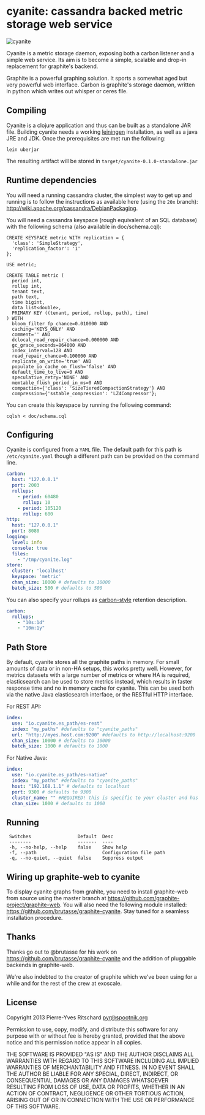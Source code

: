 cyanite: cassandra backed metric storage web service
====================================================

![cyanite](http://upload.wikimedia.org/wikipedia/commons/thumb/0/00/Kyanite_crystals.jpg/320px-Kyanite_crystals.jpg)

Cyanite is a metric storage daemon, exposing both
a carbon listener and a simple web service. Its aim is
to become a simple, scalable and drop-in replacement for
graphite's backend.

Graphite is a powerful graphing solution. It sports a somewhat aged but
very powerful web interface. Carbon is graphite's storage daemon,
written in python which writes out whisper or ceres file.

## Compiling

Cyanite is a clojure application and thus can be built as a standalone JAR file.
Building cyanite needs a working [leiningen](http://leiningen.org) installation,
as well as a java JRE and JDK. Once the prerequisites are met run the following:

```
lein uberjar
```

The resulting artifact will be stored in `target/cyanite-0.1.0-standalone.jar`

## Runtime dependencies

You will need a running cassandra cluster, the simplest way to get up and running
is to follow the instructions as available here (using the `20x` branch):
http://wiki.apache.org/cassandra/DebianPackaging.

You will need a cassandra keyspace (rough equivalent of an SQL database) with the
following schema (also available in doc/schema.cql):

```
CREATE KEYSPACE metric WITH replication = {
  'class': 'SimpleStrategy',
  'replication_factor': '1'
};

USE metric;

CREATE TABLE metric (
  period int,
  rollup int,
  tenant text,
  path text,
  time bigint,
  data list<double>,
  PRIMARY KEY ((tenant, period, rollup, path), time)
) WITH
  bloom_filter_fp_chance=0.010000 AND
  caching='KEYS_ONLY' AND
  comment='' AND
  dclocal_read_repair_chance=0.000000 AND
  gc_grace_seconds=864000 AND
  index_interval=128 AND
  read_repair_chance=0.100000 AND
  replicate_on_write='true' AND
  populate_io_cache_on_flush='false' AND
  default_time_to_live=0 AND
  speculative_retry='NONE' AND
  memtable_flush_period_in_ms=0 AND
  compaction={'class': 'SizeTieredCompactionStrategy'} AND
  compression={'sstable_compression': 'LZ4Compressor'};

```

You can create this keyspace by running the following command:

```
cqlsh < doc/schema.cql
```

## Configuring

Cyanite is configured from a `YAML` file. The default path for this
path is `/etc/cyanite.yaml` though a different path can be provided
on the command line.

```yaml
carbon:
  host: "127.0.0.1"
  port: 2003
  rollups:
    - period: 60480
      rollup: 10
    - period: 105120
      rollup: 600
http:
  host: "127.0.0.1"
  port: 8080
logging:
  level: info
  console: true
  files:
    - "/tmp/cyanite.log"
store:
  cluster: 'localhost'
  keyspace: 'metric'
  chan_size: 10000 # defaults to 10000
  batch_size: 500 # defaults to 500
```

You can also specify your rollups as [carbon-style](http://graphite.readthedocs.org/en/latest/config-carbon.html#storage-schemas-conf) retention description.

```yaml
carbon:
  rollups:
    - "10s:1d"
    - "10m:1y"
```

## Path Store
By default, cyanite stores all the graphite paths in memory. For small amounts of data or in non-HA setups,
this works pretty well. However, for metrics datasets with a large number of metrics or where HA is required,
elasticsearch can be used to store metrics instead, which results in faster response time and no in memory cache for
cyanite. This can be used both via the native Java elasticsearch interface, or the RESTful HTTP interface.

For REST API:
```yaml
index:
  use: "io.cyanite.es_path/es-rest"
  index: "my_paths" #defaults to "cyanite_paths"
  url: "http://myes.host.com:9200" #defaults to http://localhost:9200
  chan_size: 10000 # defaults to 10000
  batch_size: 1000 # defaults to 1000
```

For Native Java:
```yaml
index:
  use: "io.cyanite.es_path/es-native"
  index: "my_paths" #defaults to "cyanite_paths"
  host: "192.168.1.1" # defaults to localhost
  port: 9300 # defaults to 9300
  cluster_name: "" #REQUIRED! this is specific to your cluster and has no sensible default
  chan_size: 1000 # defaults to 1000
```

## Running

```
 Switches                 Default  Desc
 --------                 -------  ----
 -h, --no-help, --help    false    Show help
 -f, --path                        Configuration file path
 -q, --no-quiet, --quiet  false    Suppress output
```

## Wiring up graphite-web to cyanite

To display cyanite graphs from grahite, you need to install graphite-web
from source using the master branch at https://github.com/graphite-project/graphite-web. You will also need the following module installed: https://github.com/brutasse/graphite-cyanite.
Stay tuned for a seamless installation procedure.

## Thanks

Thanks go out to @brutasse for his work on https://github.com/brutasse/graphite-cyanite and the addition of pluggable backends in graphite-web.

We're also indebted to the creator of graphite which we've been using for a while
and for the rest of the crew at exoscale.

## License

Copyright 2013 Pierre-Yves Ritschard <pyr@spootnik.org>

Permission to use, copy, modify, and distribute this software for any
purpose with or without fee is hereby granted, provided that the above
notice and this permission notice appear in all copies.

THE SOFTWARE IS PROVIDED "AS IS" AND THE AUTHOR DISCLAIMS ALL WARRANTIES
WITH REGARD TO THIS SOFTWARE INCLUDING ALL IMPLIED WARRANTIES OF
MERCHANTABILITY AND FITNESS. IN NO EVENT SHALL THE AUTHOR BE LIABLE FOR
ANY SPECIAL, DIRECT, INDIRECT, OR CONSEQUENTIAL DAMAGES OR ANY DAMAGES
WHATSOEVER RESULTING FROM LOSS OF USE, DATA OR PROFITS, WHETHER IN AN
ACTION OF CONTRACT, NEGLIGENCE OR OTHER TORTIOUS ACTION, ARISING OUT OF
OR IN CONNECTION WITH THE USE OR PERFORMANCE OF THIS SOFTWARE.
